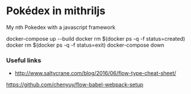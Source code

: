 
# Pokédex in mithriljs
My nth Pokedex with a javascript framework

docker-compose up --build
docker rm $(docker ps -q -f status=created)
docker rm $(docker ps -q -f status=exit)
docker-compose down

### Useful links
- http://www.saltycrane.com/blog/2016/06/flow-type-cheat-sheet/


https://github.com/chenyuy/flow-babel-webpack-setup
